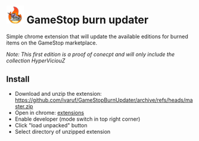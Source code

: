 # !["logo"](https://github.com/ivaruf/GameStopBurnUpdater/blob/master/burned-kostika.png?raw=true) GameStop burn updater

Simple chrome extension that will update the available editions for burned items on the GameStop marketplace.

*Note: This first edition is a proof of conecpt and will only include the collection HyperViciouZ*

## Install
* Download and unzip the extension: https://github.com/ivaruf/GameStopBurnUpdater/archive/refs/heads/master.zip
* Open in chrome: [extensions](chrome://extensions)
* Enable developer (mode switch in top right corner)
* Click "load unpacked" button
* Select directory of unzipped extension

